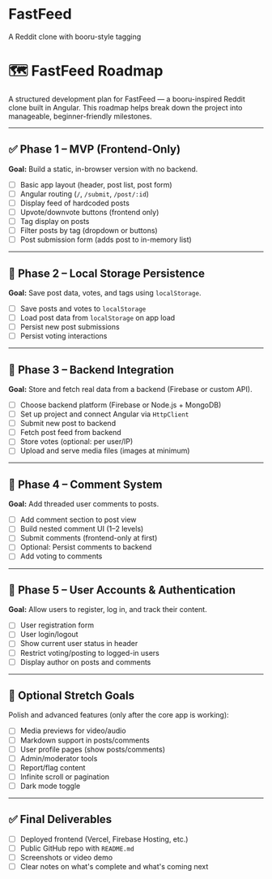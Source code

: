 # FastFeed
A Reddit clone with booru-style tagging

# 🗺️ FastFeed Roadmap

A structured development plan for FastFeed — a booru-inspired Reddit clone built in Angular. This roadmap helps break down the project into manageable, beginner-friendly milestones.

---

## ✅ Phase 1 – MVP (Frontend-Only)

**Goal:** Build a static, in-browser version with no backend.

- [ ] Basic app layout (header, post list, post form)
- [ ] Angular routing (`/`, `/submit`, `/post/:id`)
- [ ] Display feed of hardcoded posts
- [ ] Upvote/downvote buttons (frontend only)
- [ ] Tag display on posts
- [ ] Filter posts by tag (dropdown or buttons)
- [ ] Post submission form (adds post to in-memory list)

---

## 💾 Phase 2 – Local Storage Persistence

**Goal:** Save post data, votes, and tags using `localStorage`.

- [ ] Save posts and votes to `localStorage`
- [ ] Load post data from `localStorage` on app load
- [ ] Persist new post submissions
- [ ] Persist voting interactions

---

## 🔌 Phase 3 – Backend Integration

**Goal:** Store and fetch real data from a backend (Firebase or custom API).

- [ ] Choose backend platform (Firebase or Node.js + MongoDB)
- [ ] Set up project and connect Angular via `HttpClient`
- [ ] Submit new post to backend
- [ ] Fetch post feed from backend
- [ ] Store votes (optional: per user/IP)
- [ ] Upload and serve media files (images at minimum)

---

## 💬 Phase 4 – Comment System

**Goal:** Add threaded user comments to posts.

- [ ] Add comment section to post view
- [ ] Build nested comment UI (1–2 levels)
- [ ] Submit comments (frontend-only at first)
- [ ] Optional: Persist comments to backend
- [ ] Add voting to comments

---

## 🔐 Phase 5 – User Accounts & Authentication

**Goal:** Allow users to register, log in, and track their content.

- [ ] User registration form
- [ ] User login/logout
- [ ] Show current user status in header
- [ ] Restrict voting/posting to logged-in users
- [ ] Display author on posts and comments

---

## 🌟 Optional Stretch Goals

Polish and advanced features (only after the core app is working):

- [ ] Media previews for video/audio
- [ ] Markdown support in posts/comments
- [ ] User profile pages (show posts/comments)
- [ ] Admin/moderator tools
- [ ] Report/flag content
- [ ] Infinite scroll or pagination
- [ ] Dark mode toggle

---

## ✅ Final Deliverables

- [ ] Deployed frontend (Vercel, Firebase Hosting, etc.)
- [ ] Public GitHub repo with `README.md`
- [ ] Screenshots or video demo
- [ ] Clear notes on what's complete and what's coming next
